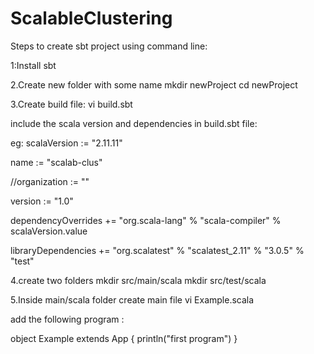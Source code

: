 # ScalableClustering

Steps to create sbt project using command line:

1:Install sbt

2.Create new folder with some name
mkdir newProject
cd newProject

3.Create build file:
vi build.sbt

include the scala version and dependencies in  build.sbt file:

eg:
scalaVersion := "2.11.11"

name := "scalab-clus"

//organization := ""

version := "1.0"

dependencyOverrides += "org.scala-lang" % "scala-compiler" % scalaVersion.value

libraryDependencies += "org.scalatest" % "scalatest_2.11" % "3.0.5" % "test"


4.create two folders
mkdir src/main/scala
mkdir src/test/scala

5.Inside main/scala folder create main file
vi Example.scala

add the following program :

object Example extends App {
  println("first program")
}

